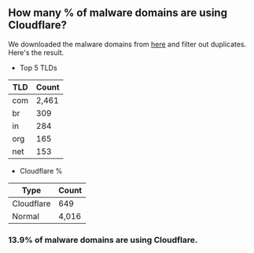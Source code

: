 ## How many % of malware domains are using Cloudflare?


We downloaded the malware domains from [here](https://urlhaus.abuse.ch) and filter out duplicates.
Here's the result.


[//]: # (start replacement)


- Top 5 TLDs

| TLD | Count |
| --- | --- |
| com | 2,461 |
| br | 309 |
| in | 284 |
| org | 165 |
| net | 153 |


- Cloudflare %

| Type | Count |
| --- | --- |
| Cloudflare | 649 |
| Normal | 4,016 |


### 13.9% of malware domains are using Cloudflare.